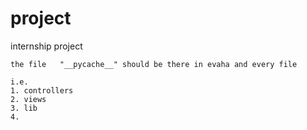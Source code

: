 # project
internship project
    
    
    
    the file   "__pycache__" should be there in evaha and every file 
    
    i.e. 
    1. controllers 
    2. views
    3. lib
    4.

